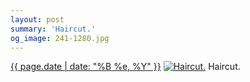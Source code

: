 ```yaml
---
layout: post
summary: 'Haircut.'
og_image: 241-1280.jpg
---
```


<p>
  <time><a href="/241">{{ page.date | date: "%B %e, %Y" }}</a></time>
  <a href="/241"><img src="{{ site.assets_url }}/241-640.jpg" srcset="{{ site.assets_url }}/241-1280.jpg 1280w, {{ site.assets_url }}/241-960.jpg 960w, {{ site.assets_url }}/241-640.jpg 640w, {{ site.assets_url }}/241-320.jpg 320w" sizes="(min-width: 700px) 50vw, calc(100vw - 2rem)" alt="Haircut." /></a>
  <span>Haircut.</span>
</p>
